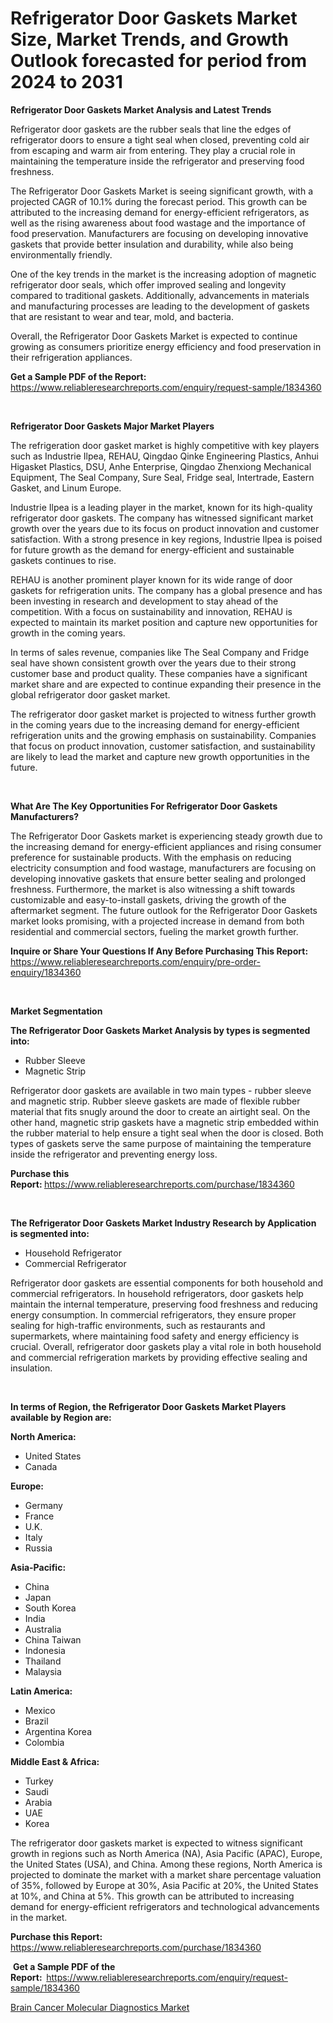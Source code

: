 <p><h1>Refrigerator Door Gaskets Market Size, Market Trends, and Growth Outlook forecasted for period from 2024 to 2031</h1></p><p><strong>Refrigerator Door Gaskets Market Analysis and Latest Trends</strong></p>
<p><p>Refrigerator door gaskets are the rubber seals that line the edges of refrigerator doors to ensure a tight seal when closed, preventing cold air from escaping and warm air from entering. They play a crucial role in maintaining the temperature inside the refrigerator and preserving food freshness.</p><p>The Refrigerator Door Gaskets Market is seeing significant growth, with a projected CAGR of 10.1% during the forecast period. This growth can be attributed to the increasing demand for energy-efficient refrigerators, as well as the rising awareness about food wastage and the importance of food preservation. Manufacturers are focusing on developing innovative gaskets that provide better insulation and durability, while also being environmentally friendly.</p><p>One of the key trends in the market is the increasing adoption of magnetic refrigerator door seals, which offer improved sealing and longevity compared to traditional gaskets. Additionally, advancements in materials and manufacturing processes are leading to the development of gaskets that are resistant to wear and tear, mold, and bacteria.</p><p>Overall, the Refrigerator Door Gaskets Market is expected to continue growing as consumers prioritize energy efficiency and food preservation in their refrigeration appliances.</p></p>
<p><strong>Get a Sample PDF of the Report:&nbsp;</strong> <a href="https://www.reliableresearchreports.com/enquiry/request-sample/1834360">https://www.reliableresearchreports.com/enquiry/request-sample/1834360</a></p>
<p>&nbsp;</p>
<p><strong>Refrigerator Door Gaskets Major Market Players</strong></p>
<p><p>The refrigeration door gasket market is highly competitive with key players such as Industrie Ilpea, REHAU, Qingdao Qinke Engineering Plastics, Anhui Higasket Plastics, DSU, Anhe Enterprise, Qingdao Zhenxiong Mechanical Equipment, The Seal Company, Sure Seal, Fridge seal, Intertrade, Eastern Gasket, and Linum Europe.</p><p>Industrie Ilpea is a leading player in the market, known for its high-quality refrigerator door gaskets. The company has witnessed significant market growth over the years due to its focus on product innovation and customer satisfaction. With a strong presence in key regions, Industrie Ilpea is poised for future growth as the demand for energy-efficient and sustainable gaskets continues to rise.</p><p>REHAU is another prominent player known for its wide range of door gaskets for refrigeration units. The company has a global presence and has been investing in research and development to stay ahead of the competition. With a focus on sustainability and innovation, REHAU is expected to maintain its market position and capture new opportunities for growth in the coming years.</p><p>In terms of sales revenue, companies like The Seal Company and Fridge seal have shown consistent growth over the years due to their strong customer base and product quality. These companies have a significant market share and are expected to continue expanding their presence in the global refrigerator door gasket market.</p><p>The refrigerator door gasket market is projected to witness further growth in the coming years due to the increasing demand for energy-efficient refrigeration units and the growing emphasis on sustainability. Companies that focus on product innovation, customer satisfaction, and sustainability are likely to lead the market and capture new growth opportunities in the future.</p></p>
<p>&nbsp;</p>
<p><strong>What Are The Key Opportunities For Refrigerator Door Gaskets Manufacturers?</strong></p>
<p><p>The Refrigerator Door Gaskets market is experiencing steady growth due to the increasing demand for energy-efficient appliances and rising consumer preference for sustainable products. With the emphasis on reducing electricity consumption and food wastage, manufacturers are focusing on developing innovative gaskets that ensure better sealing and prolonged freshness. Furthermore, the market is also witnessing a shift towards customizable and easy-to-install gaskets, driving the growth of the aftermarket segment. The future outlook for the Refrigerator Door Gaskets market looks promising, with a projected increase in demand from both residential and commercial sectors, fueling the market growth further.</p></p>
<p><strong>Inquire or Share Your Questions If Any Before Purchasing This Report:</strong> <a href="https://www.reliableresearchreports.com/enquiry/pre-order-enquiry/1834360">https://www.reliableresearchreports.com/enquiry/pre-order-enquiry/1834360</a></p>
<p>&nbsp;</p>
<p><strong>Market Segmentation</strong></p>
<p><strong>The Refrigerator Door Gaskets Market Analysis by types is segmented into:</strong></p>
<p><ul><li>Rubber Sleeve</li><li>Magnetic Strip</li></ul></p>
<p><p>Refrigerator door gaskets are available in two main types - rubber sleeve and magnetic strip. Rubber sleeve gaskets are made of flexible rubber material that fits snugly around the door to create an airtight seal. On the other hand, magnetic strip gaskets have a magnetic strip embedded within the rubber material to help ensure a tight seal when the door is closed. Both types of gaskets serve the same purpose of maintaining the temperature inside the refrigerator and preventing energy loss.</p></p>
<p><strong>Purchase this Report:&nbsp;</strong><a href="https://www.reliableresearchreports.com/purchase/1834360">https://www.reliableresearchreports.com/purchase/1834360</a></p>
<p>&nbsp;</p>
<p><strong>The Refrigerator Door Gaskets Market Industry Research by Application is segmented into:</strong></p>
<p><ul><li>Household Refrigerator</li><li>Commercial Refrigerator</li></ul></p>
<p><p>Refrigerator door gaskets are essential components for both household and commercial refrigerators. In household refrigerators, door gaskets help maintain the internal temperature, preserving food freshness and reducing energy consumption. In commercial refrigerators, they ensure proper sealing for high-traffic environments, such as restaurants and supermarkets, where maintaining food safety and energy efficiency is crucial. Overall, refrigerator door gaskets play a vital role in both household and commercial refrigeration markets by providing effective sealing and insulation.</p></p>
<p>&nbsp;</p>
<p><strong>In terms of Region, the Refrigerator Door Gaskets Market Players available by Region are:</strong></p>
<p>
    <p> <strong> North America: </strong>
        <ul>
            <li>United States</li>
            <li>Canada</li>
        </ul>
        </p> 
    <p> <strong> Europe: </strong>
        <ul>
            <li>Germany</li>
            <li>France</li>
            <li>U.K.</li>
            <li>Italy</li>
            <li>Russia</li>
        </ul>
        </p> 
    <p> <strong> Asia-Pacific: </strong>
        <ul>
            <li>China</li>
            <li>Japan</li>
            <li>South Korea</li>
            <li>India</li>
            <li>Australia</li>
            <li>China Taiwan</li>
            <li>Indonesia</li>
            <li>Thailand</li>
            <li>Malaysia</li>
        </ul>
        </p> 
    <p> <strong> Latin America: </strong>
        <ul>
            <li>Mexico</li>
            <li>Brazil</li>
            <li>Argentina Korea</li>
            <li>Colombia</li>
        </ul>
        </p> 
    <p> <strong> Middle East & Africa: </strong>
        <ul>
            <li>Turkey</li>
            <li>Saudi</li>
            <li>Arabia</li>
            <li>UAE</li>
            <li>Korea</li>
        </ul>
    </p>
    </p>
<p><p>The refrigerator door gaskets market is expected to witness significant growth in regions such as North America (NA), Asia Pacific (APAC), Europe, the United States (USA), and China. Among these regions, North America is projected to dominate the market with a market share percentage valuation of 35%, followed by Europe at 30%, Asia Pacific at 20%, the United States at 10%, and China at 5%. This growth can be attributed to increasing demand for energy-efficient refrigerators and technological advancements in the market.</p></p>
<p><strong>Purchase this Report: </strong><a href="https://www.reliableresearchreports.com/purchase/1834360">https://www.reliableresearchreports.com/purchase/1834360</a></p>
<p>&nbsp;<strong>Get a Sample PDF of the Report:&nbsp;&nbsp;</strong><a href="https://www.reliableresearchreports.com/enquiry/request-sample/1834360">https://www.reliableresearchreports.com/enquiry/request-sample/1834360</a></p>
<p><strong></strong></p>
<p><p><a href="https://pretty-mail-caf.notion.site/Brain-Cancer-Molecular-Diagnostics-Market-Size-Share-Trends-Analysis-Report-By-Material-By-Type--60d3c292d62446f09dd932020cb73609">Brain Cancer Molecular Diagnostics Market</a></p></p>
